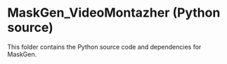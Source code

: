 # MaskGen_VideoMontazher (Python source)

This folder contains the Python source code and dependencies for MaskGen.
